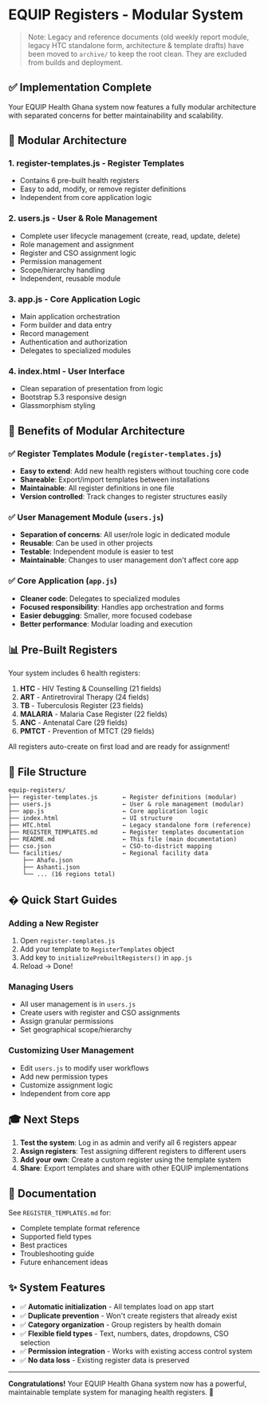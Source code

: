 # EQUIP Registers - Modular System

> Note: Legacy and reference documents (old weekly report module, legacy HTC standalone form, architecture & template drafts) have been moved to `archive/` to keep the root clean. They are excluded from builds and deployment.

## ✅ Implementation Complete

Your EQUIP Health Ghana system now features a fully modular architecture with separated concerns for better maintainability and scalability.

## 📁 Modular Architecture

### 1. **register-templates.js** - Register Templates
   - Contains 6 pre-built health registers
   - Easy to add, modify, or remove register definitions
   - Independent from core application logic

### 2. **users.js** - User & Role Management
   - Complete user lifecycle management (create, read, update, delete)
   - Role management and assignment
   - Register and CSO assignment logic
   - Permission management
   - Scope/hierarchy handling
   - Independent, reusable module

### 3. **app.js** - Core Application Logic
   - Main application orchestration
   - Form builder and data entry
   - Record management
   - Authentication and authorization
   - Delegates to specialized modules

### 4. **index.html** - User Interface
   - Clean separation of presentation from logic
   - Bootstrap 5.3 responsive design
   - Glassmorphism styling


## 🎯 Benefits of Modular Architecture

### ✅ Register Templates Module (`register-templates.js`)
- **Easy to extend**: Add new health registers without touching core code
- **Shareable**: Export/import templates between installations
- **Maintainable**: All register definitions in one file
- **Version controlled**: Track changes to register structures easily

### ✅ User Management Module (`users.js`)
- **Separation of concerns**: All user/role logic in dedicated module
- **Reusable**: Can be used in other projects
- **Testable**: Independent module is easier to test
- **Maintainable**: Changes to user management don't affect core app

### ✅ Core Application (`app.js`)
- **Cleaner code**: Delegates to specialized modules
- **Focused responsibility**: Handles app orchestration and forms
- **Easier debugging**: Smaller, more focused codebase
- **Better performance**: Modular loading and execution

## 📊 Pre-Built Registers

Your system includes 6 health registers:
1. **HTC** - HIV Testing & Counselling (21 fields)
2. **ART** - Antiretroviral Therapy (24 fields)
3. **TB** - Tuberculosis Register (23 fields)
4. **MALARIA** - Malaria Case Register (22 fields)
5. **ANC** - Antenatal Care (29 fields)
6. **PMTCT** - Prevention of MTCT (29 fields)

All registers auto-create on first load and are ready for assignment!


## 🔧 File Structure

```
equip-registers/
├── register-templates.js       ← Register definitions (modular)
├── users.js                    ← User & role management (modular)
├── app.js                      ← Core application logic
├── index.html                  ← UI structure
├── HTC.html                    ← Legacy standalone form (reference)
├── REGISTER_TEMPLATES.md       ← Register templates documentation
├── README.md                   ← This file (main documentation)
├── cso.json                    ← CSO-to-district mapping
└── facilities/                 ← Regional facility data
    ├── Ahafo.json
    ├── Ashanti.json
    └── ... (16 regions total)
```

## � Quick Start Guides

### Adding a New Register
1. Open `register-templates.js`
2. Add your template to `RegisterTemplates` object
3. Add key to `initializePrebuiltRegisters()` in `app.js`
4. Reload → Done!

### Managing Users
- All user management is in `users.js`
- Create users with register and CSO assignments
- Assign granular permissions
- Set geographical scope/hierarchy

### Customizing User Management
- Edit `users.js` to modify user workflows
- Add new permission types
- Customize assignment logic
- Independent from core app

## 🎓 Next Steps

1. **Test the system**: Log in as admin and verify all 6 registers appear
2. **Assign registers**: Test assigning different registers to different users
3. **Add your own**: Create a custom register using the template system
4. **Share**: Export templates and share with other EQUIP implementations

## 📖 Documentation

See `REGISTER_TEMPLATES.md` for:
- Complete template format reference
- Supported field types
- Best practices
- Troubleshooting guide
- Future enhancement ideas

## ✨ System Features

- ✅ **Automatic initialization** - All templates load on app start
- ✅ **Duplicate prevention** - Won't create registers that already exist
- ✅ **Category organization** - Group registers by health domain
- ✅ **Flexible field types** - Text, numbers, dates, dropdowns, CSO selection
- ✅ **Permission integration** - Works with existing access control system
- ✅ **No data loss** - Existing register data is preserved

---

**Congratulations!** Your EQUIP Health Ghana system now has a powerful, maintainable template system for managing health registers. 🎉
